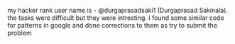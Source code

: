 my hacker rank user name is - @durgaprasadsaki1 (Durgaprasad Sakinala).
the tasks were difficult but they were intresting. I found some similar code for patterns in google and done corrections to them as try to submit the problem
